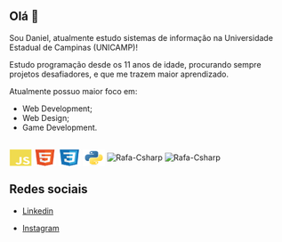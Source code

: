 ## Olá 👋
Sou Daniel, atualmente estudo sistemas de informação na Universidade Estadual de Campinas (UNICAMP)!

Estudo programação desde os 11 anos de idade, procurando sempre projetos desafiadores, e que me trazem maior aprendizado.

Atualmente possuo maior foco em:
- Web Development;
- Web Design;
- Game Development.

<div style="display: inline_block"><br>
  <img align="center" alt="Rafa-Js" height="30" width="40" src="https://raw.githubusercontent.com/devicons/devicon/master/icons/javascript/javascript-plain.svg">
  <img align="center" alt="Rafa-HTML" height="30" width="40" src="https://raw.githubusercontent.com/devicons/devicon/master/icons/html5/html5-original.svg">
  <img align="center" alt="Rafa-CSS" height="30" width="40" src="https://raw.githubusercontent.com/devicons/devicon/master/icons/css3/css3-original.svg">
  <img align="center" alt="Rafa-Python" height="30" width="40" src="https://raw.githubusercontent.com/devicons/devicon/master/icons/python/python-original.svg">
  <img align="center" alt="Rafa-Csharp" height="30" width="40" src="https://cdn.jsdelivr.net/gh/devicons/devicon@latest/icons/c/c-original.svg">
  <img align="center" alt="Rafa-Csharp" height="30" width="40" src="https://cdn.jsdelivr.net/gh/devicons/devicon@latest/icons/cplusplus/cplusplus-original.svg">
</div>


## Redes sociais
- [Linkedin](https://www.linkedin.com/in/daniel-rosell-48bb48305/)

- [Instagram](https://www.instagram.com/daniel_rosell_06/)

